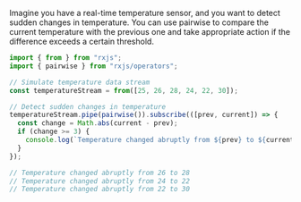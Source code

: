 Imagine you have a real-time temperature sensor, and you want to detect sudden changes in temperature. You can use pairwise to compare the current temperature with the previous one and take appropriate action if the difference exceeds a certain threshold.

```typescript
import { from } from "rxjs";
import { pairwise } from "rxjs/operators";

// Simulate temperature data stream
const temperatureStream = from([25, 26, 28, 24, 22, 30]);

// Detect sudden changes in temperature
temperatureStream.pipe(pairwise()).subscribe(([prev, current]) => {
  const change = Math.abs(current - prev);
  if (change >= 3) {
    console.log(`Temperature changed abruptly from ${prev} to ${current}`);
  }
});

// Temperature changed abruptly from 26 to 28
// Temperature changed abruptly from 24 to 22
// Temperature changed abruptly from 22 to 30
```
